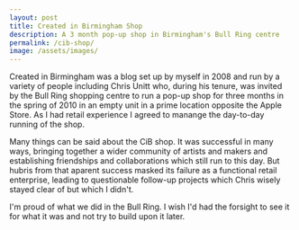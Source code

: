 ```yaml
---
layout: post
title: Created in Birmingham Shop
description: A 3 month pop-up shop in Birmingham's Bull Ring centre
permalink: /cib-shop/
image: /assets/images/
---
```


Created in Birmingham was a blog set up by myself in 2008 and run by a variety of people including Chris Unitt who, during his tenure, was invited by the Bull Ring shopping centre to run a pop-up shop for three months in the spring of 2010 in an empty unit in a prime location opposite the Apple Store. As I had retail experience I agreed to manange the day-to-day running of the shop. 

Many things can be said about the CiB shop. It was successful in many ways, bringing together a wider community of artists and makers and establishing friendships and collaborations which still run to this day. But hubris from that aparent success masked its failure as a functional retail enterprise, leading to questionable follow-up projects which Chris wisely stayed clear of but which I didn't. 

I'm proud of what we did in the Bull Ring. I wish I'd had the forsight to see it for what it was and not try to build upon it later. 